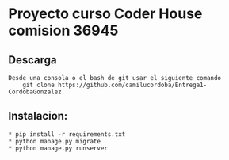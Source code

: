 # Proyecto curso Coder House comision 36945


## Descarga
    Desde una consola o el bash de git usar el siguiente comando
        git clone https://github.com/camilucordoba/Entrega1-CordobaGonzalez


## Instalacion:
    * pip install -r requirements.txt
    * python manage.py migrate
    * python manage.py runserver
